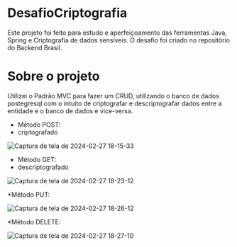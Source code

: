 # DesafioCriptografia
Este projeto foi feito para estudo e aperfeiçoamento das ferramentas Java, Spring e Criptografia de dados sensíveis. O desafio foi criado no repositório do Backend Brasil.

# Sobre o projeto
Utilizei o Padrão MVC para fazer um CRUD, utilizando o banco de dados postegresql com o intuito de criptografar e descriptografar dados entre a entidade e o banco de dados e vice-versa.

* Método POST:
* criptografado

![Captura de tela de 2024-02-27 18-15-33](https://github.com/Kauan-Code19/desafioCriptografia/assets/135168867/62f52eba-2a1a-4e00-bb0f-4592e682aec0)

* Método GET:
* descriptografado
  
![Captura de tela de 2024-02-27 18-23-12](https://github.com/Kauan-Code19/desafioCriptografia/assets/135168867/05e3f28b-34d1-4a98-b4c7-1fef2a1c9a01)

*Método PUT:

![Captura de tela de 2024-02-27 18-26-12](https://github.com/Kauan-Code19/desafioCriptografia/assets/135168867/0816e443-0820-4596-a02f-c76006b4cd53)

*Método DELETE:

 ![Captura de tela de 2024-02-27 18-27-10](https://github.com/Kauan-Code19/desafioCriptografia/assets/135168867/4c7a37fe-367f-437e-b7ff-1f5785de5e5a)
